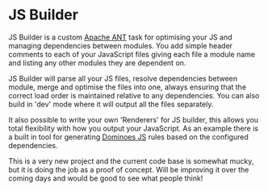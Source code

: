 JS Builder
==========

JS Builder is a custom [Apache ANT](http://ant.apache.org) task for optimising your JS and managing dependencies between modules. You add simple header comments to each of your JavaScript files giving each file a module name and listing any other modules they are dependent on.

JS Builder will parse all your JS files, resolve dependencies between module, merge and optimise the files into one, always ensuring that the correct load order is maintained relative to any dependencies. You can also build in 'dev' mode where it will output all the files separately.

It also possible to write your own 'Renderers' for JS builder, this allows you total flexibility with how you output your JavaScript. As an example there is a built in tool for generating [Dominoes JS](http://code.google.com/p/javascript-dominoes/) rules based on the configured dependencies. 

This is a very new project and the current code base is somewhat mucky, but it is doing the job as a proof of concept. Will be improving it over the coming days and would be good to see what people think! 